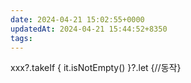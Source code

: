 ```yaml
---
date: 2024-04-21 15:02:55+0000
updatedAt: 2024-04-21 15:44:52+8350
tags: 
---
```

xxx?.takeIf { it.isNotEmpty() }?.let {//동작}